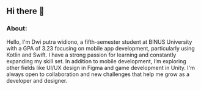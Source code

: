 ## Hi there 👋

<h3>About:</h3>
<p>Hello, I'm Dwi putra widiono, a fifth-semester student at BINUS University with a GPA of 3.23 focusing on mobile app development, particularly using Kotlin and Swift. I have a strong passion for learning and constantly expanding my skill set. In addition to mobile development, I’m exploring other fields like UI/UX design in Figma and game development in Unity. I'm always open to collaboration and new challenges that help me grow as a developer and designer. </p>

<!--
**dwi-putra227/dwi-putra227** is a ✨ _special_ ✨ repository because its `README.md` (this file) appears on your GitHub profile.

Here are some ideas to get you started:

- 🔭 I’m currently working on ...
- 🌱 I’m currently learning ...
- 👯 I’m looking to collaborate on ...
- 🤔 I’m looking for help with ...
- 💬 Ask me about ...
- 📫 How to reach me: ...
- 😄 Pronouns: ...
- ⚡ Fun fact: ...
-->
